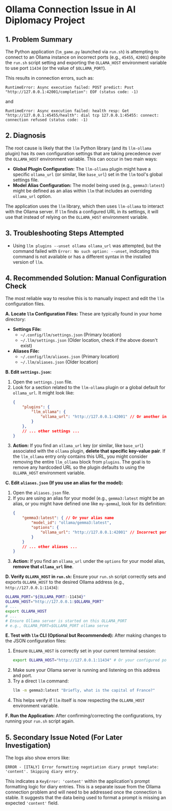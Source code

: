 # Ollama Connection Issue in AI Diplomacy Project

## 1. Problem Summary

The Python application (`lm_game.py` launched via `run.sh`) is attempting to connect to an Ollama instance on incorrect ports (e.g., `45455`, `42001`) despite the `run.sh` script setting and exporting the `OLLAMA_HOST` environment variable to use port `11434` (or the value of `$OLLAMA_PORT`).

This results in connection errors, such as:
```
RuntimeError: Async execution failed: POST predict: Post "http://127.0.0.1:42001/completion": EOF (status code: -1)
```
and
```
RuntimeError: Async execution failed: health resp: Get "http://127.0.0.1:45455/health": dial tcp 127.0.0.1:45455: connect: connection refused (status code: -1)
```

## 2. Diagnosis

The root cause is likely that the `llm` Python library (and its `llm-ollama` plugin) has its own configuration settings that are taking precedence over the `OLLAMA_HOST` environment variable. This can occur in two main ways:

*   **Global Plugin Configuration:** The `llm-ollama` plugin might have a specific `ollama_url` (or similar, like `base_url`) set in the `llm` tool's global settings file.
*   **Model Alias Configuration:** The model being used (e.g., `gemma3:latest`) might be defined as an alias within `llm` that includes an overriding `ollama_url` option.

The application uses the `llm` library, which then uses `llm-ollama` to interact with the Ollama server. If `llm` finds a configured URL in its settings, it will use that instead of relying on the `OLLAMA_HOST` environment variable.

## 3. Troubleshooting Steps Attempted

*   Using `llm plugins --unset ollama ollama_url` was attempted, but the command failed with `Error: No such option: --unset`, indicating this command is not available or has a different syntax in the installed version of `llm`.

## 4. Recommended Solution: Manual Configuration Check

The most reliable way to resolve this is to manually inspect and edit the `llm` configuration files.

**A. Locate `llm` Configuration Files:**
   These are typically found in your home directory:
   *   **Settings File:**
        *   `~/.config/llm/settings.json` (Primary location)
        *   `~/.llm/settings.json` (Older location, check if the above doesn't exist)
   *   **Aliases File:**
        *   `~/.config/llm/aliases.json` (Primary location)
        *   `~/.llm/aliases.json` (Older location)

**B. Edit `settings.json`:**
   1.  Open the `settings.json` file.
   2.  Look for a section related to the `llm-ollama` plugin or a global default for `ollama_url`. It might look like:
       ```json
       {
           "plugins": {
               "llm_ollama": {
                   "ollama_url": "http://127.0.0.1:42001" // Or another incorrect port
               }
           },
           // ... other settings ...
       }
       ```
   3.  **Action:** If you find an `ollama_url` key (or similar, like `base_url`) associated with the `ollama` plugin, **delete that specific key-value pair**. If the `llm_ollama` entry only contains this URL, you might consider removing the entire `llm_ollama` block from `plugins`. The goal is to remove any hardcoded URL so the plugin defaults to using the `OLLAMA_HOST` environment variable.

**C. Edit `aliases.json` (If you use an alias for the model):**
   1.  Open the `aliases.json` file.
   2.  If you are using an alias for your model (e.g., `gemma3:latest` might be an alias, or you might have defined one like `my-gemma`), look for its definition:
       ```json
       {
           "gemma3:latest": { // Or your alias name
               "model_id": "ollama/gemma3:latest",
               "options": {
                   "ollama_url": "http://127.0.0.1:42001" // Incorrect port
               }
           }
           // ... other aliases ...
       }
       ```
   3.  **Action:** If you find an `ollama_url` under the `options` for your model alias, **remove that `ollama_url` line**.

**D. Verify `OLLAMA_HOST` in `run.sh`:**
   Ensure your `run.sh` script correctly sets and exports `OLLAMA_HOST` to the desired Ollama address (e.g., `http://127.0.0.1:11434`):
   ```bash
   OLLAMA_PORT="${OLLAMA_PORT:-11434}"
   OLLAMA_HOST="http://127.0.0.1:$OLLAMA_PORT"
   # ...
   export OLLAMA_HOST
   # ...
   # Ensure Ollama server is started on this OLLAMA_PORT
   # e.g., OLLAMA_PORT=$OLLAMA_PORT ollama serve
   ```

**E. Test with `llm` CLI (Optional but Recommended):**
   After making changes to the JSON configuration files:
   1.  Ensure `OLLAMA_HOST` is correctly set in your current terminal session:
       ```bash
       export OLLAMA_HOST="http://127.0.0.1:11434" # Or your configured port
       ```
   2.  Make sure your Ollama server is running and listening on this address and port.
   3.  Try a direct `llm` command:
       ```bash
       llm -m gemma3:latest "Briefly, what is the capital of France?"
       ```
   4.  This helps verify if `llm` itself is now respecting the `OLLAMA_HOST` environment variable.

**F. Run the Application:**
   After confirming/correcting the configurations, try running your `run.sh` script again.

## 5. Secondary Issue Noted (For Later Investigation)

The logs also show errors like:
```
ERROR - [ITALY] Error formatting negotiation diary prompt template: 'content'. Skipping diary entry.
```
This indicates a `KeyError: 'content'` within the application's prompt formatting logic for diary entries. This is a separate issue from the Ollama connection problem and will need to be addressed once the connection is stable. It suggests that the data being used to format a prompt is missing an expected `'content'` field. 